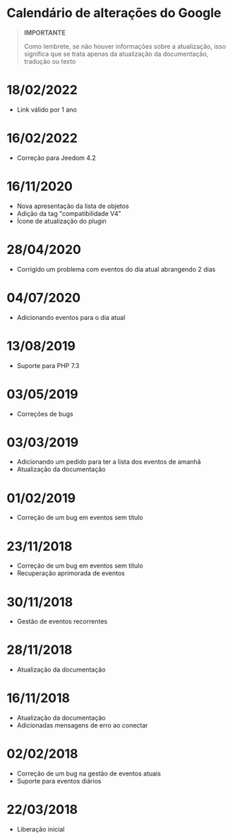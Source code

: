# Calendário de alterações do Google

>**IMPORTANTE**
>
>Como lembrete, se não houver informações sobre a atualização, isso significa que se trata apenas da atualização da documentação, tradução ou texto

# 18/02/2022

- Link válido por 1 ano 

# 16/02/2022

- Correção para Jeedom 4.2

# 16/11/2020

- Nova apresentação da lista de objetos
- Adição da tag "compatibilidade V4"
- Ícone de atualização do plugin

# 28/04/2020

- Corrigido um problema com eventos do dia atual abrangendo 2 dias

# 04/07/2020

- Adicionando eventos para o dia atual

# 13/08/2019

- Suporte para PHP 7.3

# 03/05/2019

- Correções de bugs

# 03/03/2019

- Adicionando um pedido para ter a lista dos eventos de amanhã
- Atualização da documentação

# 01/02/2019

- Correção de um bug em eventos sem título

# 23/11/2018

- Correção de um bug em eventos sem título
- Recuperação aprimorada de eventos

# 30/11/2018

- Gestão de eventos recorrentes

# 28/11/2018

- Atualização da documentação

# 16/11/2018

- Atualização da documentação
- Adicionadas mensagens de erro ao conectar

# 02/02/2018

- Correção de um bug na gestão de eventos atuais
- Suporte para eventos diários

# 22/03/2018

- Liberação inicial
